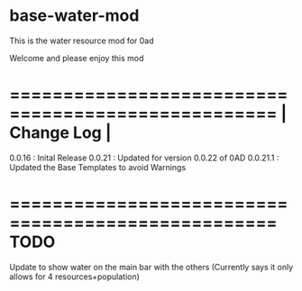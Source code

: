 base-water-mod
==============

This is the water resource mod for 0ad


Welcome and please enjoy this mod






===================================================
|             Change Log                          |
===================================================
0.0.16 	: Inital Release
0.0.21 	: Updated for version 0.0.22 of 0AD
0.0.21.1	: Updated the Base Templates to avoid Warnings







===================================================
						TODO										
===================================================
Update to show water on the main bar with the others
(Currently says it only allows for 4 resources+population)
